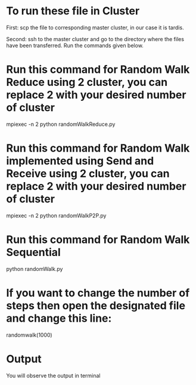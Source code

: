 # To run these file in Cluster
First: scp the file to corresponding master cluster, in our case it is tardis. 

Second: ssh to the master cluster and go to the directory where the files have been transferred. Run the commands given below.

# Run this command for Random Walk Reduce using 2 cluster, you can replace 2 with your desired number of cluster
 mpiexec -n 2 python randomWalkReduce.py

# Run this command for Random Walk implemented using Send and Receive using 2 cluster, you can replace 2 with your desired number of cluster
 mpiexec -n 2 python randomWalkP2P.py

# Run this command for Random Walk Sequential 
 python randomWalk.py

# If you want to change the number of steps then open the designated file and change this line:
randomwalk(1000)

# Output
You will observe the output in terminal

